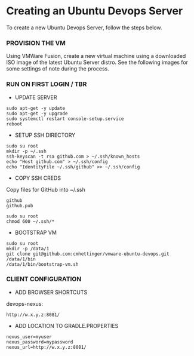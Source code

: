 # Creating an Ubuntu Devops Server

To create a new Ubuntu Devops Server, follow the steps below.

### PROVISION THE VM

Using VMWare Fusion, create a new virtual machine using a downloaded ISO image
of the latest Ubuntu Server distro.  See the following images for some settings of
note during the process.

### RUN ON FIRST LOGIN / TBR

* UPDATE SERVER
~~~
sudo apt-get -y update
sudo apt-get -y upgrade
sudo systemctl restart console-setup.service
reboot
~~~

* SETUP SSH DIRECTORY
~~~
sudo su root
mkdir -p ~/.ssh
ssh-keyscan -t rsa github.com > ~/.ssh/known_hosts
echo "Host github.com" > ~/.ssh/config
echo "IdentityFile ~/.ssh/github" >> ~/.ssh/config
~~~

* COPY SSH CREDS

Copy files for GitHub into ~/.ssh
~~~
github
github.pub
~~~

~~~
sudo su root
chmod 600 ~/.ssh/*
~~~

* BOOTSTRAP VM
~~~
sudo su root
mkdir -p /data/1
git clone git@github.com:cmhettinger/vmware-ubuntu-devops.git /data/1/bin
/data/1/bin/bootstrap-vm.sh
~~~

### CLIENT CONFIGURATION

* ADD BROWSER SHORTCUTS

devops-nexus:
~~~
http://w.x.y.z:8081/
~~~

* ADD LOCATION TO GRADLE.PROPERTIES

~~~
nexus_user=myuser
nexus_password=mypassword
nexus_url=http://w.x.y.z:8081/
~~~
